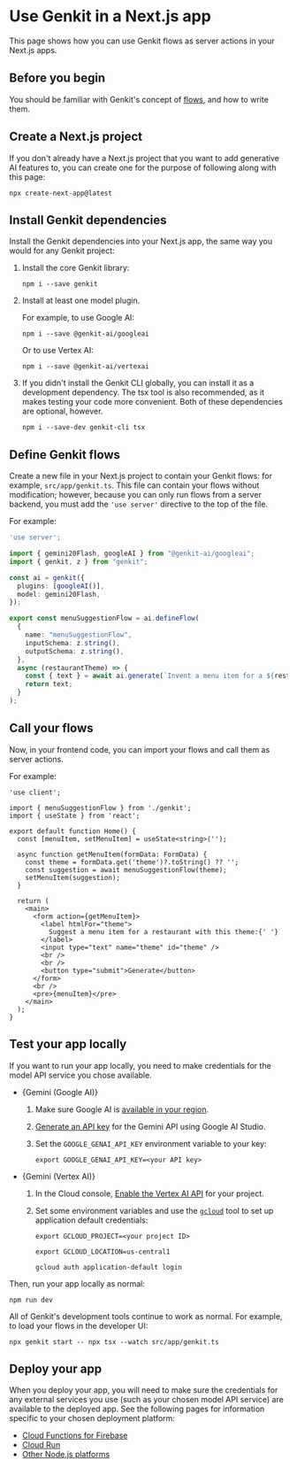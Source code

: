 # Use Genkit in a Next.js app 

This page shows how you can use Genkit flows as server actions in your Next.js
apps.

## Before you begin

You should be familiar with Genkit's concept of [flows](flows), and how to write
them.

## Create a Next.js project

If you don't already have a Next.js project that you want to add generative AI
features to, you can create one for the purpose of following along with this
page:

```posix-terminal
npx create-next-app@latest
```

## Install Genkit dependencies

Install the Genkit dependencies into your Next.js app, the same way you would
for any Genkit project:

1.  Install the core Genkit library:

    ```posix-terminal
    npm i --save genkit
    ```

1.  Install at least one model plugin.

    For example, to use Google AI:

    ```posix-terminal
    npm i --save @genkit-ai/googleai
    ```

    Or to use Vertex AI:

    ```posix-terminal
    npm i --save @genkit-ai/vertexai
    ```

1.  If you didn't install the Genkit CLI globally, you can install it as a
    development dependency. The tsx tool is also recommended, as it makes
    testing your code more convenient. Both of these dependencies are optional,
    however.

    ```posix-terminal
    npm i --save-dev genkit-cli tsx
    ```

## Define Genkit flows

Create a new file in your Next.js project to contain your Genkit flows: for
example, `src/app/genkit.ts`. This file can contain your flows without
modification; however, because you can only run flows from a server backend, you
must add the `'use server'` directive to the top of the file.

For example:

```ts
'use server';

import { gemini20Flash, googleAI } from "@genkit-ai/googleai";
import { genkit, z } from "genkit";

const ai = genkit({
  plugins: [googleAI()],
  model: gemini20Flash,
});

export const menuSuggestionFlow = ai.defineFlow(
  {
    name: "menuSuggestionFlow",
    inputSchema: z.string(),
    outputSchema: z.string(),
  },
  async (restaurantTheme) => {
    const { text } = await ai.generate(`Invent a menu item for a ${restaurantTheme} themed restaurant.`);
    return text;
  }
);
```

## Call your flows 

Now, in your frontend code, you can import your flows and call them as server
actions.

For example:

```tsx
'use client';

import { menuSuggestionFlow } from './genkit';
import { useState } from 'react';

export default function Home() {
  const [menuItem, setMenuItem] = useState<string>('');

  async function getMenuItem(formData: FormData) {
    const theme = formData.get('theme')?.toString() ?? '';
    const suggestion = await menuSuggestionFlow(theme);
    setMenuItem(suggestion);
  }

  return (
    <main>
      <form action={getMenuItem}>
        <label htmlFor="theme">
          Suggest a menu item for a restaurant with this theme:{' '}
        </label>
        <input type="text" name="theme" id="theme" />
        <br />
        <br />
        <button type="submit">Generate</button>
      </form>
      <br />
      <pre>{menuItem}</pre>
    </main>
  );
}
```

## Test your app locally

If you want to run your app locally, you need to make credentials for the model
API service you chose available.

- {Gemini (Google AI)}

  1.  Make sure Google AI is
      [available in your region](https://ai.google.dev/available_regions).

  1.  [Generate an API key](https://aistudio.google.com/app/apikey) for the
      Gemini API using Google AI Studio.

  1.  Set the `GOOGLE_GENAI_API_KEY` environment variable to your key:

      ```posix-terminal
      export GOOGLE_GENAI_API_KEY=<your API key>
      ```

- {Gemini (Vertex AI)}

  1.  In the Cloud console,
      [Enable the Vertex AI API](https://console.cloud.google.com/apis/library/aiplatform.googleapis.com?project=_)
      for your project.

  1.  Set some environment variables and use the
      [`gcloud`](https://cloud.google.com/sdk/gcloud) tool to set up application
      default credentials:

      ```posix-terminal
      export GCLOUD_PROJECT=<your project ID>

      export GCLOUD_LOCATION=us-central1

      gcloud auth application-default login
      ```

Then, run your app locally as normal:

```posix-terminal
npm run dev
```

All of Genkit's development tools continue to work as normal. For example, to
load your flows in the developer UI:

```posix-terminal
npx genkit start -- npx tsx --watch src/app/genkit.ts
```

## Deploy your app 

When you deploy your app, you will need to make sure the credentials for any
external services you use (such as your chosen model API service) are available
to the deployed app. See the following pages for information specific to your
chosen deployment platform:

- [Cloud Functions for Firebase](firebase)
- [Cloud Run](cloud-run)
- [Other Node.js platforms](deploy-node)
